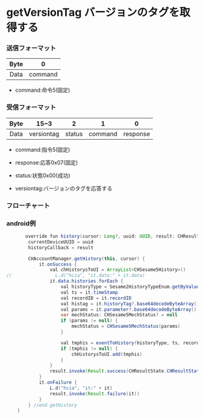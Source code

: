 # getVersionTag バージョンのタグを取得する

### 送信フォーマット

|  Byte  |    0    |  
|:------:|:-------:|
| Data   | command |

- command:命令5(固定)



### 受信フォーマット　　　　

| Byte |    15~3    |   2    | 1 |     0      |  
|:---:|:----------:|:------:|:---:|:---------:|
| Data | versiontag | status | command |response   |
- command:指令5(固定)
- response:応答0x07(固定)
- status:状態0x00(成功)

- versiontag:バージョンのタグを応答する
### フローチャート
<!-- ![icon]() -->





### android例
``` java
       override fun history(cursor: Long?, uuid: UUID, result: CHResult<Pair<List<CHSesame5History>, Long?>>) {
        currentDeviceUUID = uuid
        historyCallback = result

        CHAccountManager.getHistory(this, cursor) {
            it.onSuccess {
                val chHistorysToUI = ArrayList<CHSesame5History>()
//                L.d("hcia", "it.data:" + it.data)
                it.data.histories.forEach {
                    val historyType = Sesame2HistoryTypeEnum.getByValue(it.type)
                    val ts = it.timeStamp
                    val recordID = it.recordID
                    val histag = it.historyTag?.base64decodeByteArray()
                    val params = it.parameter?.base64decodeByteArray()
                    var mechStatus: CHSesame5MechStatus? = null
                    if (params != null) {
                        mechStatus = CHSesame5MechStatus(params)
                    }

                    val tmphis = eventToHistory(historyType, ts, recordID, mechStatus, histag)
                    if (tmphis != null) {
                        chHistorysToUI.add(tmphis)
                    }
                }
                result.invoke(Result.success(CHResultState.CHResultStateNetworks(Pair(chHistorysToUI.toList(), it.data.cursor))))
            }
            it.onFailure {
                L.d("hcia", "it:" + it)
                result.invoke(Result.failure(it))
            }
        } //end getHistory
    }
```
